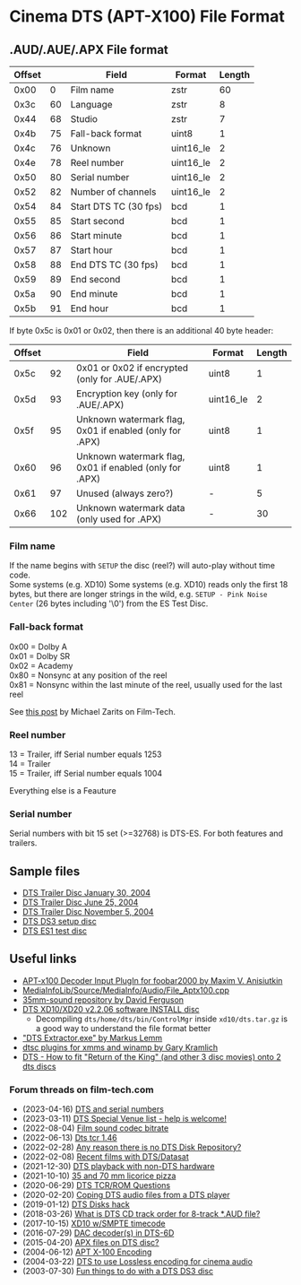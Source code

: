 # Cinema DTS (APT-X100) File Format

## .AUD/.AUE/.APX File format
|Offset||Field|Format|Length|
|-|-|-|-|-|
|0x00|0|Film name|zstr|60|
|0x3c|60|Language|zstr|8|
|0x44|68|Studio|zstr|7|
|0x4b|75|Fall-back format|uint8|1|
|0x4c|76|Unknown|uint16_le|2|
|0x4e|78|Reel number|uint16_le|2|
|0x50|80|Serial number|uint16_le|2|
|0x52|82|Number of channels|uint16_le|2|
|0x54|84|Start DTS TC (30 fps)|bcd|1|
|0x55|85|Start second|bcd|1|
|0x56|86|Start minute|bcd|1|
|0x57|87|Start hour|bcd|1|
|0x58|88|End DTS TC (30 fps)|bcd|1|
|0x59|89|End second|bcd|1|
|0x5a|90|End minute|bcd|1|
|0x5b|91|End hour|bcd|1|

If byte 0x5c is 0x01 or 0x02, then there is an additional 40 byte header:

|Offset||Field|Format|Length|
|-|-|-|-|-|
|0x5c|92|0x01 or 0x02 if encrypted (only for .AUE/.APX)|uint8|1|
|0x5d|93|Encryption key (only for .AUE/.APX)|uint16_le|2|
|0x5f|95|Unknown watermark flag, 0x01 if enabled (only for .APX)|uint8|1|
|0x60|96|Unknown watermark flag, 0x01 if enabled (only for .APX)|uint8|1|
|0x61|97|Unused (always zero?)|-|5|
|0x66|102|Unknown watermark data (only used for .APX)|-|30|


### Film name
If the name begins with `SETUP` the disc (reel?) will auto-play without time code.  
Some systems (e.g. XD10) Some systems (e.g. XD10) reads only the first 18 bytes, but there are longer strings in the wild, e.g. `SETUP - Pink Noise Center` (26 bytes including '\0') from the ES Test Disc.

### Fall-back format
0x00 = Dolby A  
0x01 = Dolby SR  
0x02 = Academy  
0x80 = Nonsync at any position of the reel  
0x81 = Nonsync within the last minute of the reel, usually used for the last reel

See [this post](http://www.film-tech.com/cgi-bin/ubb/f1/t012390/p3.html#000033) by Michael Zarits on Film-Tech.

### Reel number
13 = Trailer, iff Serial number equals 1253  
14 = Trailer  
15 = Trailer, iff Serial number equals 1004

Everything else is a Feauture

### Serial number
Serial numbers with bit 15 set (>=32768) is DTS-ES. For both features and trailers.

## Sample files
- [DTS Trailer Disc January 30, 2004](https://archive.org/details/dts_cinema_audio_collection)
- [DTS Trailer Disc June 25, 2004](https://archive.org/details/dts_06-25-2004)
- [DTS Trailer Disc November 5, 2004](https://archive.org/details/dts_11-05-2004)
- [DTS DS3 setup disc](http://www.film-tech.com/warehouse/manuals/DS3.iso.gz)
- [DTS ES1 test disc](http://www.film-tech.com/warehouse/manuals/ES1.zip)

## Useful links
- [APT-x100 Decoder Input PlugIn for foobar2000 by Maxim V. Anisiutkin](https://sourceforge.net/projects/dvdadecoder/files/foo_input_apt-x100/)
- [MediaInfoLib/Source/MediaInfo/Audio/File_Aptx100.cpp](https://github.com/MediaArea/MediaInfoLib/blob/master/Source/MediaInfo/Audio/File_Aptx100.cpp)
- [35mm-sound repository by David Ferguson](https://github.com/davidferguson/35mm-sound)
- [DTS XD10/XD20 v2.2.06 software INSTALL disc](http://www.film-tech.com/warehouse/manuals/DTS-XD10-XD20_v2.2.06_InstallWithNotes.zip)
  - Decompiling `dts/home/dts/bin/ControlMgr` inside `xd10/dts.tar.gz` is a good way to understand the file format better
- ["DTS Extractor.exe" by Markus Lemm](http://www.film-tech.com/warehouse/manuals/DTSExtractor.zip)
- [dtsc plugins for xmms and winamp by Gary Kramlich](https://sourceforge.net/projects/in-dtsc/)
- [DTS - How to fit "Return of the King" (and other 3 disc movies) onto 2 dts discs](http://www.film-tech.com/warehouse/index.php?category=5)

### Forum threads on film-tech.com
- (2023-04-16) [DTS and serial numbers](http://www.film-tech.com/vbb/forum/digital-cinema-forum/28838-dts-and-serial-numbers)
- (2023-03-11) [DTS Special Venue list - help is welcome!](http://www.film-tech.com/vbb/forum/digital-cinema-forum/27934-dts-special-venue-list-help-is-welcome)
- (2022-08-04) [Film sound codec bitrate](http://www.film-tech.com/vbb/forum/digital-cinema-forum/22725-film-sound-codec-bitrate)
- (2022-06-13) [Dts tcr 1.46](http://www.film-tech.com/vbb/forum/digital-cinema-forum/21559-dts-tcr-1-46)
- (2022-02-28) [Any reason there is no DTS Disk Repository?](http://www.film-tech.com/vbb/forum/digital-cinema-forum/18542-any-reason-there-is-no-dts-disk-repository)
- (2022-02-08) [Recent films with DTS/Datasat](http://www.film-tech.com/vbb/forum/digital-cinema-forum/17953-recent-films-with-dts-datasat)
- (2021-12-30) [DTS playback with non-DTS hardware](http://www.film-tech.com/vbb/forum/digital-cinema-forum/16764-dts-playback-with-non-dts-hardware)
- (2021-10-10) [35 and 70 mm licorice pizza](http://www.film-tech.com/vbb/forum/digital-cinema-forum/14760-35-and-70-mm-licorice-pizza)
- (2020-06-29) [DTS TCR/ROM Questions](http://www.film-tech.com/vbb/forum/digital-cinema-forum/3973-dts-tcr-rom-questions)
- (2020-02-20) [Coping DTS audio files from a DTS player](http://film-tech.com/vbb/forum/digital-cinema-forum/1114-coping-dts-audio-files-from-a-dts-player)
- (2019-01-12) [DTS Disks hack](http://www.film-tech.com/ubb/f1/t012390.html)
- (2018-03-26) [What is DTS CD track order for 8-track *.AUD file?](http://www.film-tech.com/ubb/f1/t012286.html)
- (2017-10-15) [XD10 w/SMPTE timecode](http://www.film-tech.com/ubb/f1/t012210.html)
- (2016-07-29) [DAC decoder(s) in DTS-6D](http://www.film-tech.com/ubb/f1/t012031.html)
- (2015-04-20) [APX files on DTS disc?](http://www.film-tech.com/ubb/f1/t011814.html)
- (2004-06-12) [APT X-100 Encoding](http://www.film-tech.com/ubb/f1/t006266.html)
- (2004-03-22) [DTS to use Lossless encoding for cinema audio](http://www.film-tech.com/ubb/f1/t005983.html)
- (2003-07-30) [Fun things to do with a DTS DS3 disc](http://www.film-tech.com/ubb/f1/t005157.html)
  
